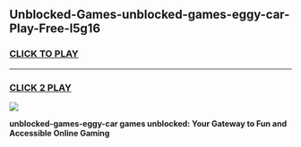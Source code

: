 
## Unblocked-Games-unblocked-games-eggy-car-Play-Free-l5g16
<h3>
<a href="https://premium76.site?title=unblocked-games-eggy-car&ref=15A">CLICK TO PLAY</a></h3>
<hr>

<h3>
<a href="https://premium76.site?title=unblocked-games-eggy-car&ref=15A">CLICK 2 PLAY</a>
  
</h3>

<a href="https://premium76.site?title=unblocked-games-eggy-car&ref=15A"><img src="https://clearcache.store/games.png"></a>


**unblocked-games-eggy-car games unblocked: Your Gateway to Fun and Accessible Online Gaming**
